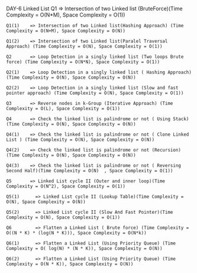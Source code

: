 DAY-6 Linked List
    Q1       => Intersection of two Linked list (BruteForce)(Time Complexity = O(N*M), Space Complexity = O(1))

    Q1(1)    => Intersection of two Linked list(Hashing Approach) (Time Complexity = O(N+M), Space Complexity = O(N))

    Q1(2)    => Intersection of two Linked list(Paralel Traversal Approach) (Time Complexity = O(N), Space Complexity = O(1))

    Q2       => Loop Detection in a singly linked list (Two loops Brute force) (Time Complexity = O(N*N), Space Complexity = O(1))

    Q2(1)    => Loop Detection in a singly linked list ( Hashing Approach) (Time Complexity = O(N), Space Complexity = O(N))

    Q2(2)    => Loop Detection in a singly linked list (Slow and fast pointer approach) (Time Complexity = O(N), Space Complexity = O(1))

    Q3       => Reverse nodes in k-Group (Iterative Approach) (Time Complexity = O(L), Space Complexity = O(1))

    Q4       => Check the linked list is palindrome or not ( Using Stack)(Time Complexity = O(N), Space Complexity = O(N))

    Q4(1)    => Check the linked list is palindrome or not ( Clone Linked List ) (Time Complexity = O(N), Space Complexity = O(N))

    Q4(2)    => Check the linked list is palindrome or not (Recursion) (Time Complexity = O(N), Space Complexity = O(N))  

    Q4(3)    => Check the linked list is palindrome or not ( Reversing Second Half)(Time Complexity = O(N)  , Space Complexity = O(1))

    Q5       => Linked List cycle II (Outer and inner loop)(Time Complexity = O(N^2), Space Complexity = O(1))

    Q5(1)      => Linked List cycle II (Lookup Table)(Time Complexity = O(N), Space Complexity = O(N))

    Q5(2)      => Linked List cycle II (Slow And Fast Pointer)(Time Complexity = O(N), Space Complexity = O(1))

    Q6         => Flatten a Linked List ( Brute force) (Time Complexity = O((N * K) * (log(N * K))), Space Complexity = O(N*k))

    Q6(1)      => Flatten a Linked List (Using Priority Queue) (Time Complexity = O( log(N) * (N * K)), Space Complexity = O(N))

    Q6(2)      => Flatten a Linked List (Using Priority Queue) (Time Complexity = O(N * K)), Space Complexity = O(N))